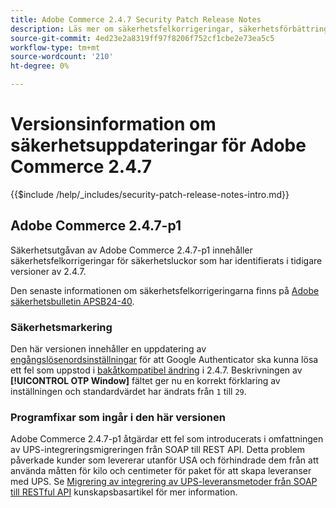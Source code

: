 ```yaml
---
title: Adobe Commerce 2.4.7 Security Patch Release Notes
description: Läs mer om säkerhetsfelkorrigeringar, säkerhetsförbättringar och andra säkerhetsrelaterade uppdateringar som ingår i säkerhetsuppdateringarna för Adobe Commerce version 2.4.7.
source-git-commit: 4ed23e2a8319ff97f8206f752cf1cbe2e73ea5c5
workflow-type: tm+mt
source-wordcount: '210'
ht-degree: 0%

---
```



# Versionsinformation om säkerhetsuppdateringar för Adobe Commerce 2.4.7

{{$include /help/_includes/security-patch-release-notes-intro.md}}

## Adobe Commerce 2.4.7-p1

Säkerhetsutgåvan av Adobe Commerce 2.4.7-p1 innehåller säkerhetsfelkorrigeringar för säkerhetsluckor som har identifierats i tidigare versioner av 2.4.7.

Den senaste informationen om säkerhetsfelkorrigeringarna finns på [Adobe säkerhetsbulletin APSB24-40](https://helpx.adobe.com/security/products/magento/apsb24-40.html).

### Säkerhetsmarkering

Den här versionen innehåller en uppdatering av [engångslösenordsinställningar](https://experienceleague.adobe.com/en/docs/commerce-admin/systems/security/2fa/security-two-factor-authentication#google) för att Google Authenticator ska kunna lösa ett fel som uppstod i [bakåtkompatibel ändring](https://developer.adobe.com/commerce/php/development/backward-incompatible-changes/highlights/#new-system-configuration-validation-for-two-factor-authentication-otp_window-value) i 2.4.7. Beskrivningen av **[!UICONTROL OTP Window]** fältet ger nu en korrekt förklaring av inställningen och standardvärdet har ändrats från `1` till `29`.

### Programfixar som ingår i den här versionen

Adobe Commerce 2.4.7-p1 åtgärdar ett fel som introducerats i omfattningen av UPS-integreringsmigreringen från SOAP till REST API. Detta problem påverkade kunder som levererar utanför USA och förhindrade dem från att använda måtten för kilo och centimeter för paket för att skapa leveranser med UPS. Se [Migrering av integrering av UPS-leveransmetoder från SOAP till RESTful API](https://experienceleague.adobe.com/en/docs/commerce-knowledge-base/kb/troubleshooting/known-issues-patches-attached/ups-shipping-method-integration-migration-from-soap-to-restful-api) kunskapsbasartikel för mer information.
